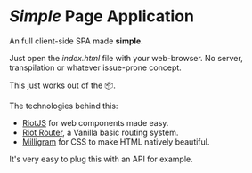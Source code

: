 # _Simple_ Page Application

An full client-side SPA made **simple**.

Just open the _index.html_ file with your web-browser.
No server, transpilation or whatever issue-prone concept.

This just works out of the 📦.

The technologies behind this:
- [RiotJS](https://riot.js.org) for web components made easy.
- [Riot Router](https://github.com/riot/route), a Vanilla basic routing system.
- [Milligram](https://milligram.io/) for CSS to make HTML natively beautiful.

It's very easy to plug this with an API for example.
